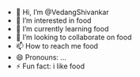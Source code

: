 - 👋 Hi, I’m @VedangShivankar
- 👀 I’m interested in food
- 🌱 I’m currently learning food
- 💞️ I’m looking to collaborate on food
- 📫 How to reach me food
- 😄 Pronouns: ... 
- ⚡ Fun fact: i like food

<!---
VedangShivankar/VedangShivankar is a ✨ special ✨ repository because its `README.md` (this file) appears on your GitHub profile.
You can click the Preview link to take a look at your changes.
--->
